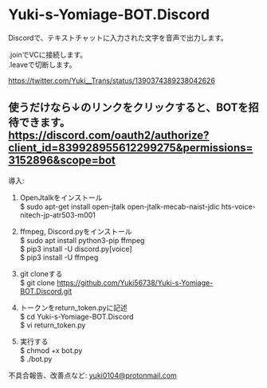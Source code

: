 # Yuki-s-Yomiage-BOT.Discord  
Discordで、テキストチャットに入力された文字を音声で出力します。  

.joinでVCに接続します。  
.leaveで切断します。  

https://twitter.com/Yuki__Trans/status/1390374389238042626  

使うだけなら↓のリンクをクリックすると、BOTを招待できます。  
https://discord.com/oauth2/authorize?client_id=839928955612299275&permissions=3152896&scope=bot  
------------------------------------------------------------------------
導入:  
1. OpenJtalkをインストール  
$ sudo apt-get install open-jtalk open-jtalk-mecab-naist-jdic hts-voice-nitech-jp-atr503-m001  

2. ffmpeg, Discord.pyをインストール  
$ sudo apt install python3-pip ffmpeg  
$ pip3 install -U discord.py[voice]  
$ pip3 install -U ffmpeg  

3. git cloneする  
$ git clone https://github.com/Yuki56738/Yuki-s-Yomiage-BOT.Discord.git  

4. トークンをreturn_token.pyに記述  
$ cd Yuki-s-Yomiage-BOT.Discord  
$ vi return_token.py 

4. 実行する  
$ chmod +x bot.py  
$ ./bot.py

不具合報告、改善点など:  yuki0104@protonmail.com
